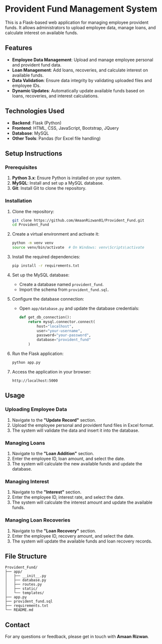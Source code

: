 # Provident Fund Management System

This is a Flask-based web application for managing employee provident funds. It allows administrators to upload employee data, manage loans, and calculate interest on available funds.

## Features
- **Employee Data Management**: Upload and manage employee personal and provident fund data.
- **Loan Management**: Add loans, recoveries, and calculate interest on available funds.
- **Data Validation**: Ensure data integrity by validating uploaded files and employee IDs.
- **Dynamic Updates**: Automatically update available funds based on loans, recoveries, and interest calculations.

## Technologies Used
- **Backend**: Flask (Python)
- **Frontend**: HTML, CSS, JavaScript, Bootstrap, JQuery
- **Database**: MySQL
- **Other Tools**: Pandas (for Excel file handling)

## Setup Instructions

### Prerequisites
1. **Python 3.x**: Ensure Python is installed on your system.
2. **MySQL**: Install and set up a MySQL database.
3. **Git**: Install Git to clone the repository.

### Installation
1. Clone the repository:
   ```bash
   git clone https://github.com/AmaanRizwan01/Provident_Fund.git
   cd Provident_Fund
   ```

2. Create a virtual environment and activate it:
   ```bash
   python -m venv venv
   source venv/bin/activate  # On Windows: venv\Scripts\activate
   ```

3. Install the required dependencies:
   ```bash
   pip install -r requirements.txt
   ```

4. Set up the MySQL database:
   - Create a database named `provident_fund`.
   - Import the schema from `provident_fund.sql`.

5. Configure the database connection:
   - Open `app/database.py` and update the database credentials:
     ```python
     def get_db_connection():
         return mysql.connector.connect(
             host="localhost",
             user="your-username",
             password="your-password",
             database="provident_fund"
         )
     ```

6. Run the Flask application:
   ```bash
   python app.py
   ```

7. Access the application in your browser:
   ```
   http://localhost:5000
   ```

## Usage

### Uploading Employee Data
1. Navigate to the **"Update Record"** section.
2. Upload the employee personal and provident fund files in Excel format.
3. The system will validate the data and insert it into the database.

### Managing Loans
1. Navigate to the **"Loan Addition"** section.
2. Enter the employee ID, loan amount, and select the date.
3. The system will calculate the new available funds and update the database.

### Managing Interest
1. Navigate to the **"Interest"** section.
2. Enter the employee ID, interest rate, and select the date.
3. The system will calculate the interest amount and update the available funds.

### Managing Loan Recoveries
1. Navigate to the **"Loan Recovery"** section.
2. Enter the employee ID, recovery amount, and select the date.
3. The system will update the available funds and loan recovery records.

## File Structure
```
Provident_Fund/
├── app/
│   ├── __init__.py
│   ├── database.py
│   ├── routes.py
│   ├── static/
│   └── templates/
├── app.py
├── provident_fund.sql
├── requirements.txt
└── README.md
```

## Contact
For any questions or feedback, please get in touch with **Amaan Rizwan**.
